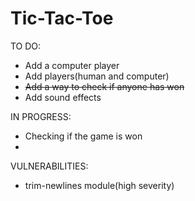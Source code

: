 # Tic-Tac-Toe

TO DO:
- Add a computer player
- Add players(human and computer)
- ~~Add a way to check if anyone has won~~
- Add sound effects

IN PROGRESS:
 - Checking if the game is won
 - 

VULNERABILITIES:
 - trim-newlines module(high severity)